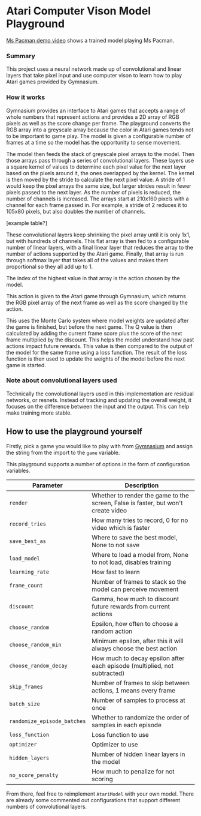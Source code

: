 # Atari Computer Vison Model Playground
[Ms Pacman demo video](http://youtube.com) shows a trained model playing Ms Pacman.

### Summary

This project uses a neural network made up of convolutional and linear layers that take pixel input and use computer vison to learn how to play Atari games provided by Gymnasium. 

### How it works

Gymnasium provides an interface to Atari games that accepts a range of whole numbers that represent actions and provides a 2D array of RGB pixels as well as the score change per frame. The playground converts the RGB array into a greyscale array because the color in Atari games tends not to be important to game play. The model is given a configurable number of frames at a time so the model has the opportunity to sense movement. 

The model then feeds the stack of greyscale pixel arrays to the model. Then those arrays pass through a series of convolutional layers. These layers use a square kernel of values to determine each pixel value for the next layer based on the pixels around it, the ones overlapped by the kernel. The kernel is then moved by the stride to calculate the next pixel value. A stride of 1 would keep the pixel arrays the same size, but larger strides result in fewer pixels passed to the next layer. As the number of pixels is reduced, the number of channels is increased. The arrays start at 210x160 pixels with a channel for each frame passed in. For example, a stride of 2 reduces it to 105x80 pixels, but also doubles the number of channels. 

[example table?]

These convolutional layers keep shrinking the pixel array until it is only 1x1, but with hundreds of channels. This flat array is then fed to a configurable number of linear layers, with a final linear layer that reduces the array to the number of actions supported by the Atari game. Finally, that array is run through softmax layer that takes all of the values and makes them proportional so they all add up to 1. 

The index of the highest value in that array is the action chosen by the model.

This action is given to the Atari game through Gymnasium, which returns the RGB pixel array of the next frame as well as the score changed by the action. 

This uses the Monte Carlo system where model weights are updated after the game is finished, but before the next game. The Q value is then calculated by adding the current frame score plus the score of the next frame multiplied by the discount. This helps the model understand how past actions impact future rewards. This value is then compared to the output of the model for the same frame using a loss function. The result of the loss function is then used to update the weights of the model before the next game is started.

### Note about convolutional layers used
Technically the convolutional layers used in this implementation are residual networks, or resnets. Instead of tracking and updating the overall weight, it focuses on the difference between the input and the output. This can help make training more stable.

## How to use the playground yourself
Firstly, pick a game you would like to play with from [Gymnasium](https://gymnasium.farama.org/environments/atari/complete_list/) and assign the string from the import to the `game` variable. 

This playground supports a number of options in the form of configuration variables. 

| Parameter | Description |
| --- | --- |
| `render` | Whether to render the game to the screen, False is faster, but won't create video |
| `record_tries` | How many tries to record, 0 for no video which is faster |
| `save_best_as` | Where to save the best model, None to not save |
| `load_model` | Where to load a model from, None to not load, disables training |
| `learning_rate` | How fast to learn |
| `frame_count` | Number of frames to stack so the model can perceive movement |
| `discount` | Gamma, how much to discount future rewards from current actions |
| `choose_random` | Epsilon, how often to choose a random action |
| `choose_random_min` | Minimum epsilon, after this it will always choose the best action |
| `choose_random_decay` | How much to decay epsilon after each episode (multiplied, not subtracted) |
| `skip_frames` | Number of frames to skip between actions, 1 means every frame |
| `batch_size` | Number of samples to process at once |
| `randomize_episode_batches` | Whether to randomize the order of samples in each episode |
| `loss_function` | Loss function to use |
| `optimizer` | Optimizer to use |
| `hidden_layers` | Number of hidden linear layers in the model |
| `no_score_penalty` | How much to penalize for not scoring |

From there, feel free to reimplement `AtariModel` with your own model. There are already some commented out configurations that support different numbers of convolutional layers.

